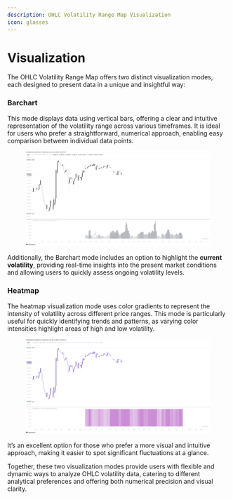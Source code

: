 ```yaml
---
description: OHLC Volatility Range Map Visualization
icon: glasses
---
```


# Visualization

The OHLC Volatility Range Map offers two distinct visualization modes, each designed to present data in a unique and insightful way:

### **Barchart**

This mode displays data using vertical bars, offering a clear and intuitive representation of the volatility range across various timeframes. It is ideal for users who prefer a straightforward, numerical approach, enabling easy comparison between individual data points.&#x20;

<figure><img src="../../.gitbook/assets/docs-volatility-rangemap-005.png" alt=""><figcaption></figcaption></figure>

Additionally, the Barchart mode includes an option to highlight the **current volatility**, providing real-time insights into the present market conditions and allowing users to quickly assess ongoing volatility levels.

### **Heatmap**

The heatmap visualization mode uses color gradients to represent the intensity of volatility across different price ranges. This mode is particularly useful for quickly identifying trends and patterns, as varying color intensities highlight areas of high and low volatility.&#x20;

<figure><img src="../../.gitbook/assets/docs-volatility-rangemap-004.png" alt=""><figcaption></figcaption></figure>

It’s an excellent option for those who prefer a more visual and intuitive approach, making it easier to spot significant fluctuations at a glance.

Together, these two visualization modes provide users with flexible and dynamic ways to analyze OHLC volatility data, catering to different analytical preferences and offering both numerical precision and visual clarity.

